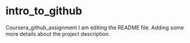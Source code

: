 # intro_to_github
Coursera_github_assignment
I am editing the README file. Adding some more details about the project description.
